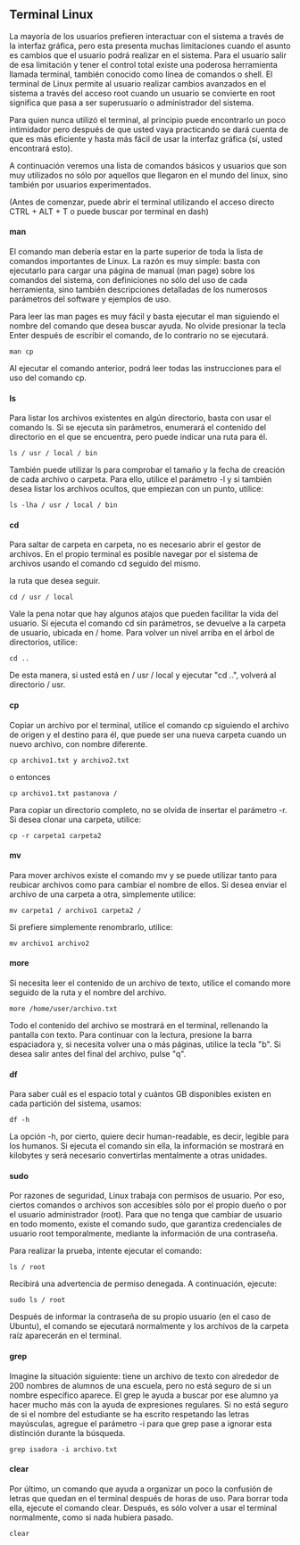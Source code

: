 ## Terminal Linux

La mayoría de los usuarios prefieren interactuar con el sistema a través de la interfaz gráfica, pero esta presenta muchas limitaciones cuando el asunto es cambios que el usuario podrá realizar en el sistema. Para el usuario salir de esa limitación y tener el control total existe una poderosa herramienta llamada terminal, también conocido como línea de comandos o shell. El terminal de Linux permite al usuario realizar cambios avanzados en el sistema a través del acceso root cuando un usuario se convierte en root significa que pasa a ser superusuario o administrador del sistema.

Para quien nunca utilizó el terminal, al principio puede encontrarlo un poco intimidador pero después de que usted vaya practicando se dará cuenta de que es más eficiente y hasta más fácil de usar la interfaz gráfica (sí, usted encontrará esto).

A continuación veremos una lista de comandos básicos y usuarios que son muy utilizados no sólo por aquellos que llegaron en el mundo del linux, sino también por usuarios experimentados.

(Antes de comenzar, puede abrir el terminal utilizando el acceso directo CTRL + ALT + T o puede buscar por terminal en dash)

#### man
El comando man debería estar en la parte superior de toda la lista de comandos importantes de Linux. La razón es muy simple: basta con ejecutarlo para cargar una página de manual (man page) sobre los comandos del sistema, con definiciones no sólo del uso de cada herramienta, sino también descripciones detalladas de los numerosos parámetros del software y ejemplos de uso.

Para leer las man pages es muy fácil y basta ejecutar el man siguiendo el nombre del comando que desea buscar ayuda. No olvide presionar la tecla Enter después de escribir el comando, de lo contrario no se ejecutará.

```
man cp
```

Al ejecutar el comando anterior, podrá leer todas las instrucciones para el uso del comando cp.


#### ls
Para listar los archivos existentes en algún directorio, basta con usar el comando ls. Si se ejecuta sin parámetros, enumerará el contenido del directorio en el que se encuentra, pero puede indicar una ruta para él.

```
ls / usr / local / bin
```
También puede utilizar ls para comprobar el tamaño y la fecha de creación de cada archivo o carpeta. Para ello, utilice el parámetro -l y si también desea listar los archivos ocultos, que empiezan con un punto, utilice:

```
ls -lha / usr / local / bin
```

#### cd
Para saltar de carpeta en carpeta, no es necesario abrir el gestor de archivos. En el propio terminal es posible navegar por el sistema de archivos usando el comando cd seguido del mismo.

la ruta que desea seguir.
```
cd / usr / local
```

Vale la pena notar que hay algunos atajos que pueden facilitar la vida del usuario. Si ejecuta el comando cd sin parámetros, se devuelve a la carpeta de usuario, ubicada en / home. Para volver un nivel arriba en el árbol de directorios, utilice:

```
cd ..
```

De esta manera, si usted está en / usr / local y ejecutar "cd ..", volverá al directorio / usr.

#### cp
Copiar un archivo por el terminal, utilice el comando cp siguiendo el archivo de origen y el destino para él, que puede ser una nueva carpeta cuando un nuevo archivo, con nombre diferente.

```
cp archivo1.txt y archivo2.txt
```

o entonces

```
cp archivo1.txt pastanova /
```

Para copiar un directorio completo, no se olvida de insertar el parámetro -r. Si desea clonar una carpeta, utilice:

```
cp -r carpeta1 carpeta2
```

#### mv
Para mover archivos existe el comando mv y se puede utilizar tanto para reubicar archivos como para cambiar el nombre de ellos. Si desea enviar el archivo de una carpeta a otra, simplemente utilice:

```
mv carpeta1 / archivo1 carpeta2 /
```

Si prefiere simplemente renombrarlo, utilice:

```
mv archivo1 archivo2
```

#### more
Si necesita leer el contenido de un archivo de texto, utilice el comando more seguido de la ruta y el nombre del archivo.

```
more /home/user/archivo.txt
```

Todo el contenido del archivo se mostrará en el terminal, rellenando la pantalla con texto. Para continuar con la lectura, presione la barra espaciadora y, si necesita volver una o más páginas, utilice la tecla "b". Si desea salir antes del final del archivo, pulse "q".

#### df
Para saber cuál es el espacio total y cuántos GB disponibles existen en cada partición del sistema, usamos:

```
df -h
```

La opción -h, por cierto, quiere decir human-readable, es decir, legible para los humanos. Si ejecuta el comando sin ella, la información se mostrará en kilobytes y será necesario convertirlas mentalmente a otras unidades.

#### sudo
Por razones de seguridad, Linux trabaja con permisos de usuario. Por eso, ciertos comandos o archivos son accesibles sólo por el propio dueño o por el usuario administrador (root). Para que no tenga que cambiar de usuario en todo momento, existe el comando sudo, que garantiza credenciales de usuario root temporalmente, mediante la información de una contraseña.

Para realizar la prueba, intente ejecutar el comando:

```
ls / root
```

Recibirá una advertencia de permiso denegada. A continuación, ejecute:

```
sudo ls / root
```

Después de informar la contraseña de su propio usuario (en el caso de Ubuntu), el comando se ejecutará normalmente y los archivos de la carpeta raíz aparecerán en el terminal.

#### grep
Imagine la situación siguiente: tiene un archivo de texto con alrededor de 200 nombres de alumnos de una escuela, pero no está seguro de si un nombre específico aparece. El grep le ayuda a buscar por ese alumno ya hacer mucho más con la ayuda de expresiones regulares. Si no está seguro de si el nombre del estudiante se ha escrito respetando las letras mayúsculas, agregue el parámetro -i para que grep pase a ignorar esta distinción durante la búsqueda.

```
grep isadora -i archivo.txt
```

#### clear
Por último, un comando que ayuda a organizar un poco la confusión de letras que quedan en el terminal después de horas de uso. Para borrar toda ella, ejecute el comando clear. Después, es sólo volver a usar el terminal normalmente, como si nada hubiera pasado.

```
clear
```
